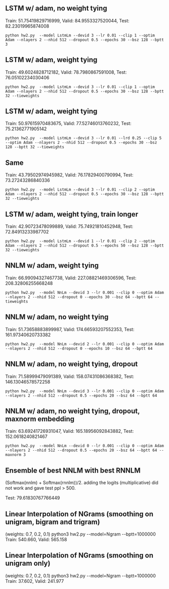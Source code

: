 ## LSTM w/ adam, no weight tying

Train: 51.75419829716999, Valid: 84.9553327520044, Test: 82.23019965874008
```
python hw2.py  --model LstmLm --devid 3 --lr 0.01 --clip 1 --optim Adam --nlayers 2 --nhid 512 --dropout 0.5 --epochs 30 --bsz 128 --bptt 3
```

## LSTM w/ adam, weight tying

Train: 49.6024828712182, Valid: 78.7980867591008, Test: 76.05102234030406
```
python hw2.py  --model LstmLm --devid 3 --lr 0.01 --clip 1 --optim Adam --nlayers 2 --nhid 512 --dropout 0.5 --epochs 30 --bsz 128 --bptt 32 --tieweights
```

## LSTM w/ adam, weight tying

Train: 50.97615970483675, Valid: 77.52746013760232, Test: 75.21362771905142
```
python hw2.py  --model LstmLm --devid 3 --lr 0.01 --lrd 0.25 --clip 5 --optim Adam --nlayers 2 --nhid 512 --dropout 0.5 --epochs 30 --bsz 128 --bptt 32 --tieweights
```

## Same

Train: 43.79502974945982, Valid: 76.17829400790994, Test: 73.27243286840336
```
python hw2.py  --model LstmLm --devid 3 --lr 0.01 --clip 2 --optim Adam --nlayers 2 --nhid 512 --dropout 0.5 --epochs 30 --bsz 128 --bptt 32 --tieweights
```

## LSTM w/ adam, weight tying, train longer

Train: 42.90723478099889, Valid: 75.74921810452948, Test: 72.84913233987702
```
python hw2.py  --model LstmLm --devid 1 --lr 0.01 --clip 2 --optim Adam --nlayers 2 --nhid 512 --dropout 0.5 --epochs 50 --bsz 128 --bptt 32 --tieweights
```

## NNLM w/ adam, weight tying

Train: 66.99094327467738, Valid: 227.08821469306596, Test: 208.32806255668248
```
python hw2.py  --model NnLm --devid 3 --lr 0.001 --clip 0 --optim Adam --nlayers 2 --nhid 512 --dropout 0 --epochs 30 --bsz 64 --bptt 64 --tieweights
```

## NNLM w/ adam, no weight tying

Train: 51.73658883899987, Valid: 174.66593207552353, Test: 161.97340620733382
```
python hw2.py  --model NnLm --devid 2 --lr 0.001 --clip 0 --optim Adam --nlayers 2 --nhid 512 --dropout 0 --epochs 10 --bsz 64 --bptt 64
```

## NNLM w/ adam, no weight tying, dropout

Train: 71.58999479091389, Valid: 158.07431086368382, Test: 146.13046578572258
```
python hw2.py  --model NnLm --devid 3 --lr 0.001 --clip 0 --optim Adam --nlayers 2 --nhid 512 --dropout 0.5 --epochs 20 --bsz 64 --bptt 64
```

## NNLM w/ adam, no weight tying, dropout, maxnorm embedding

Train: 63.69241726931047, Valid: 165.18956092843882, Test: 152.0618240821467
```
python hw2.py  --model NnLm --devid 0 --lr 0.001 --clip 0 --optim Adam --nlayers 2 --nhid 512 --dropout 0.5 --epochs 20 --bsz 64 --bptt 64 --maxnorm 3
```

## Ensemble of best NNLM with best RNNLM
(Softmax(nnlm) + Softmax(rnnlm))/2. adding the logits (multiplicative) did not work and gave test ppl > 500.

Test: 79.61830767766449

## Linear Interpolation of NGrams (smoothing on unigram, bigram and trigram)
(weights: 0.7, 0.2, 0.1)
python3 hw2.py --model=Ngram --bptt=1000000
Train: 540.660, Valid: 565.158

## Linear Interpolation of NGrams (smoothing on unigram only)
(weights: 0.7, 0.2, 0.1)
python3 hw2.py --model=Ngram --bptt=1000000
Train: 37.602, Valid: 241.977

